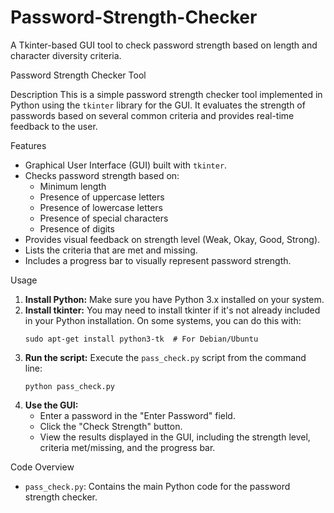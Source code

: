 # Password-Strength-Checker
A Tkinter-based GUI tool to check password strength based on length and character diversity criteria.

Password Strength Checker Tool

Description
This is a simple password strength checker tool implemented in Python using the `tkinter` library for the GUI. It evaluates the strength of passwords based on several common criteria and provides real-time feedback to the user.

Features
*   Graphical User Interface (GUI) built with `tkinter`.
*   Checks password strength based on:
    *   Minimum length
    *   Presence of uppercase letters
    *   Presence of lowercase letters
    *   Presence of special characters
    *   Presence of digits
*   Provides visual feedback on strength level (Weak, Okay, Good, Strong).
*   Lists the criteria that are met and missing.
*   Includes a progress bar to visually represent password strength.

Usage

1.  **Install Python:** Make sure you have Python 3.x installed on your system.
2.  **Install tkinter:** You may need to install tkinter if it's not already included in your Python installation. On some systems, you can do this with:
    ```
    sudo apt-get install python3-tk  # For Debian/Ubuntu
    ```
3.  **Run the script:**  Execute the `pass_check.py` script from the command line:
    ```
    python pass_check.py
    ```
4.  **Use the GUI:**
    *   Enter a password in the "Enter Password" field.
    *   Click the "Check Strength" button.
    *   View the results displayed in the GUI, including the strength level, criteria met/missing, and the progress bar.

Code Overview
*   `pass_check.py`: Contains the main Python code for the password strength checker.


